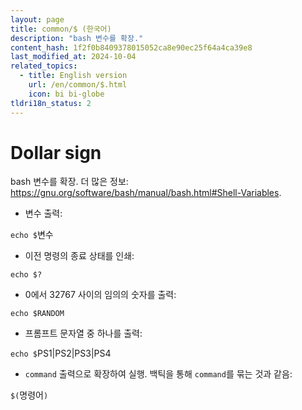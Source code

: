 ```yaml
---
layout: page
title: common/$ (한국어)
description: "bash 변수를 확장."
content_hash: 1f2f0b8409378015052ca8e90ec25f64a4ca39e8
last_modified_at: 2024-10-04
related_topics:
  - title: English version
    url: /en/common/$.html
    icon: bi bi-globe
tldri18n_status: 2
---
```

# Dollar sign

bash 변수를 확장.
더 많은 정보: <https://gnu.org/software/bash/manual/bash.html#Shell-Variables>.

- 변수 출력:

`echo $`<span class="tldr-var badge badge-pill bg-dark-lm bg-white-dm text-white-lm text-dark-dm font-weight-bold">변수</span>

- 이전 명령의 종료 상태를 인쇄:

`echo $?`

- 0에서 32767 사이의 임의의 숫자를 출력:

`echo $RANDOM`

- 프롬프트 문자열 중 하나를 출력:

`echo $`<span class="tldr-var badge badge-pill bg-dark-lm bg-white-dm text-white-lm text-dark-dm font-weight-bold">PS1|PS2|PS3|PS4</span>

- `command` 출력으로 확장하여 실행. 백틱을 통해 `command`를 묶는 것과 같음:

`$(`<span class="tldr-var badge badge-pill bg-dark-lm bg-white-dm text-white-lm text-dark-dm font-weight-bold">명령어</span>`)`
